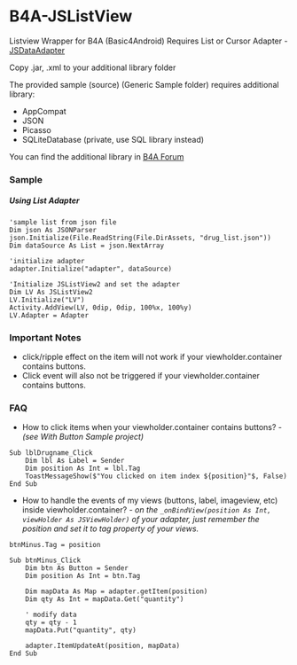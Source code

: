 # B4A-JSListView
Listview Wrapper for B4A (Basic4Android)
Requires List or Cursor Adapter - [JSDataAdapter](https://github.com/salvadorjhai/B4A-JSDataAdapter)

Copy .jar, .xml to your additional library folder

The provided sample (source) (Generic Sample folder) requires additional library:
* AppCompat
* JSON
* Picasso
* SQLiteDatabase (private, use SQL library instead)

You can find the additional library in [B4A Forum](https://b4x.com/android/forum/#b4a-development-tool-for-native-android-apps.25)

### Sample
##### Using List Adapter 
```
'sample list from json file
Dim json As JSONParser
json.Initialize(File.ReadString(File.DirAssets, "drug_list.json"))
Dim dataSource As List = json.NextArray

'initialize adapter
adapter.Initialize("adapter", dataSource)

'Initialize JSListView2 and set the adapter
Dim LV As JSListView2
LV.Initialize("LV")
Activity.AddView(LV, 0dip, 0dip, 100%x, 100%y)
LV.Adapter = Adapter
```


### Important Notes
* click/ripple effect on the item will not work if your viewholder.container contains buttons.
* Click event will also not be triggered if your viewholder.container contains buttons.

### FAQ
* How to click items when your viewholder.container contains buttons? *- (see With Button Sample project)*
```
Sub lblDrugname_Click
	Dim lbl As Label = Sender
	Dim position As Int = lbl.Tag
	ToastMessageShow($"You clicked on item index ${position}"$, False)
End Sub
```
* How to handle the events of my views (buttons, label, imageview, etc) inside viewholder.container? - *on the `_onBindView(position As Int, viewHolder As JSViewHolder)` of your adapter, just remember the position and set it to tag property of your views.*
```
btnMinus.Tag = position
```
```
Sub btnMinus_Click
	Dim btn As Button = Sender
	Dim position As Int = btn.Tag
	
	Dim mapData As Map = adapter.getItem(position)
	Dim qty As Int = mapData.Get("quantity")
	
	' modify data
	qty = qty - 1
	mapData.Put("quantity", qty)
	
	adapter.ItemUpdateAt(position, mapData)	
End Sub
```
